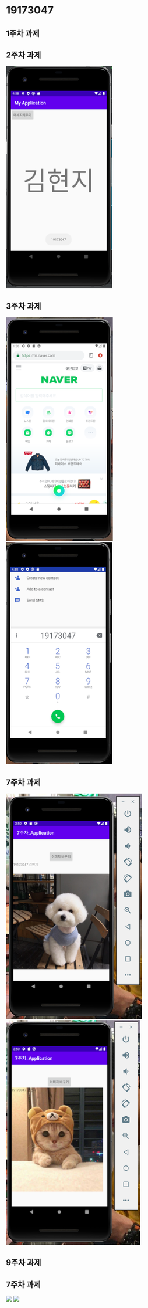 # 19173047

## 1주차 과제

## 2주차 과제
<img width="" height="" src="./png(과제물 제출_19173047김현지)/2주차과제.png.PNG"></img>
   
## 3주차 과제
<img width="" height="" src="./png(과제물 제출_19173047김현지)/3주차과제.PNG"></img>
<img width="" height="" src="./png(과제물 제출_19173047김현지)/3주차과제2.PNG"></img>

## 7주차 과제
<img width="" height="" src="./png(과제물 제출_19173047김현지)/7주차과제.PNG"></img>
<img width="" height="" src="./png(과제물 제출_19173047김현지)/7주차과제1.PNG"></img>

## 9주차 과제
## 7주차 과제
<img width="" height="" src="./png(과제물 제출_19173047김현지)/9주차과제.PNG"></img>
<img width="" height="" src="./png(과제물 제출_19173047김현지)/9주차과제2.PNG"></img>
